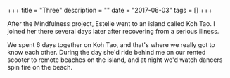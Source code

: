 +++
title = "Three"
description = ""
date = "2017-06-03"
tags = []
+++

After the Mindfulness project, Estelle went to an island called Koh Tao. I joined her there several days later after recovering from a serious illness.

We spent 6 days together on Koh Tao, and that's where we really got to know each other. During the day she'd ride behind me on our rented scooter to remote beaches on the island, and at night we'd watch dancers spin fire on the beach.
